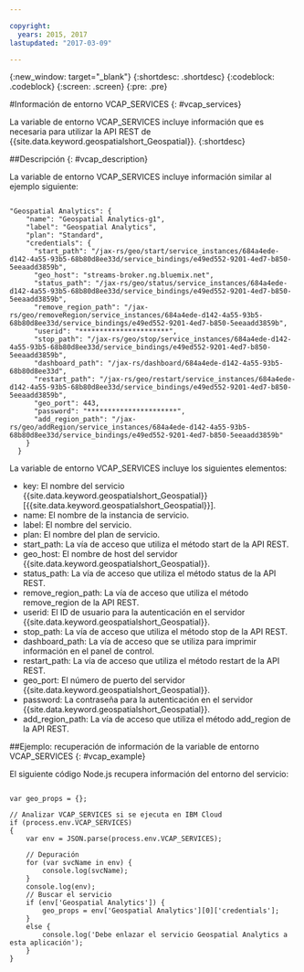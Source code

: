 ```yaml
---

copyright:
  years: 2015, 2017
lastupdated: "2017-03-09"

---
```


<!-- Attribute definitions -->
{:new_window: target="_blank"}
{:shortdesc: .shortdesc}
{:codeblock: .codeblock}
{:screen: .screen}
{:pre: .pre}

#Información de entorno VCAP_SERVICES
{: #vcap_services}


La variable de entorno VCAP_SERVICES incluye información que es necesaria para utilizar la API REST de {{site.data.keyword.geospatialshort_Geospatial}}.
{:shortdesc}

##Descripción
{: #vcap_description}

La variable de entorno VCAP_SERVICES incluye información similar al ejemplo siguiente:

<pre><code>
"Geospatial Analytics": {
    "name": "Geospatial Analytics-g1",
    "label": "Geospatial Analytics",
    "plan": "Standard",
    "credentials": {
      "start_path": "/jax-rs/geo/start/service_instances/684a4ede-d142-4a55-93b5-68b80d8ee33d/service_bindings/e49ed552-9201-4ed7-b850-5eeaadd3859b",
      "geo_host": "streams-broker.ng.bluemix.net",
      "status_path": "/jax-rs/geo/status/service_instances/684a4ede-d142-4a55-93b5-68b80d8ee33d/service_bindings/e49ed552-9201-4ed7-b850-5eeaadd3859b",
      "remove_region_path": "/jax-rs/geo/removeRegion/service_instances/684a4ede-d142-4a55-93b5-68b80d8ee33d/service_bindings/e49ed552-9201-4ed7-b850-5eeaadd3859b",
      "userid": "**********************",
      "stop_path": "/jax-rs/geo/stop/service_instances/684a4ede-d142-4a55-93b5-68b80d8ee33d/service_bindings/e49ed552-9201-4ed7-b850-5eeaadd3859b",
      "dashboard_path": "/jax-rs/dashboard/684a4ede-d142-4a55-93b5-68b80d8ee33d",
      "restart_path": "/jax-rs/geo/restart/service_instances/684a4ede-d142-4a55-93b5-68b80d8ee33d/service_bindings/e49ed552-9201-4ed7-b850-5eeaadd3859b",
      "geo_port": 443,
      "password": "**********************",
      "add_region_path": "/jax-rs/geo/addRegion/service_instances/684a4ede-d142-4a55-93b5-68b80d8ee33d/service_bindings/e49ed552-9201-4ed7-b850-5eeaadd3859b"
    }
  }
</code></pre>

La variable de entorno VCAP_SERVICES incluye los siguientes elementos:

* key: El nombre del servicio {{site.data.keyword.geospatialshort_Geospatial}} [{{site.data.keyword.geospatialshort_Geospatial}}].
* name: El nombre de la instancia de servicio.
* label: El nombre del servicio.
* plan: El nombre del plan de servicio.
* start_path: La vía de acceso que utiliza el método start de la API REST.
* geo_host: El nombre de host del servidor {{site.data.keyword.geospatialshort_Geospatial}}.
* status_path: La vía de acceso que utiliza el método status de la API REST.
* remove_region_path: La vía de acceso que utiliza el método remove_region de la API REST.
* userid: El ID de usuario para la autenticación en el servidor {{site.data.keyword.geospatialshort_Geospatial}}.
* stop_path: La vía de acceso que utiliza el método stop de la API REST.
* dashboard_path: La vía de acceso que se utiliza para imprimir información en el panel de control.
* restart_path: La vía de acceso que utiliza el método restart de la API REST.
* geo_port: El número de puerto del servidor {{site.data.keyword.geospatialshort_Geospatial}}.
* password: La contraseña para la autenticación en el servidor {{site.data.keyword.geospatialshort_Geospatial}}.
* add_region_path: La vía de acceso que utiliza el método add_region de la API REST.


##Ejemplo: recuperación de información de la variable de entorno VCAP_SERVICES
{: #vcap_example}

El siguiente código Node.js recupera información del entorno del servicio:

<pre><code>
var geo_props = {};

// Analizar VCAP_SERVICES si se ejecuta en IBM Cloud
if (process.env.VCAP_SERVICES)
{
	var env = JSON.parse(process.env.VCAP_SERVICES);

	// Depuración
	for (var svcName in env) {
		console.log(svcName);
	}
	console.log(env);
	// Buscar el servicio
	if (env['Geospatial Analytics']) {
		geo_props = env['Geospatial Analytics'][0]['credentials'];
	}
	else {
		console.log('Debe enlazar el servicio Geospatial Analytics a esta aplicación');
	}
}
</code></pre>
